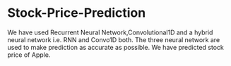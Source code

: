 # Stock-Price-Prediction
We have used Recurrent Neural Network,Convolutional1D and a hybrid neural network i.e. RNN and Convo1D both.
The three neural network are used to make prediction as accurate as possible.
We have predicted stock price of Apple.
